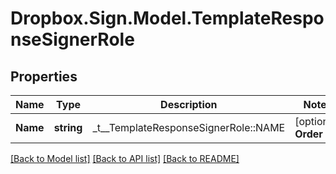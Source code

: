 # Dropbox.Sign.Model.TemplateResponseSignerRole

## Properties

Name | Type | Description | Notes
------------ | ------------- | ------------- | -------------
**Name** | **string** |  _t__TemplateResponseSignerRole::NAME  | [optional] **Order** | **int** |  _t__TemplateResponseSignerRole::ORDER  | [optional] 

[[Back to Model list]](../README.md#documentation-for-models) [[Back to API list]](../README.md#documentation-for-api-endpoints) [[Back to README]](../README.md)

